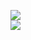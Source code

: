 [![](https://img.shields.io/badge/Made%20With-Github%20Spray-lightgrey.svg?style=for-the-badge&logo=github)](https://github.com/Annihil/github-spray#5811)  
[![](https://i.imgur.com/2DrTn0Z.gif)](https://github.com/Annihil/github-spray)